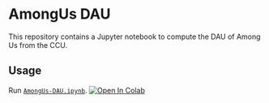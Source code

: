 # AmongUs DAU

This repository contains a Jupyter notebook to compute the DAU of Among Us from the CCU.

## Usage

Run [`AmongUs-DAU.ipynb`][notebook].
[![Open In Colab][colab-badge]][notebook]

<!-- Definitions -->

[notebook]: <https://colab.research.google.com/github/woctezuma/AmongUs-DAU/blob/main/AmongUs-DAU.ipynb>
[colab-badge]: <https://colab.research.google.com/assets/colab-badge.svg>
